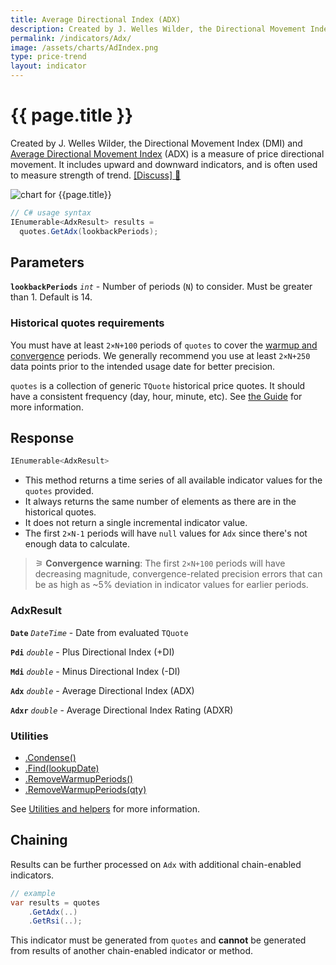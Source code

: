 ```yaml
---
title: Average Directional Index (ADX)
description: Created by J. Welles Wilder, the Directional Movement Index (DMI) and Average Directional Movement Index (ADX) is a measure of price directional movement.  It includes upward and downward indicators, and is often used to measure strength of trend.
permalink: /indicators/Adx/
image: /assets/charts/AdIndex.png
type: price-trend
layout: indicator
---
```


# {{ page.title }}

Created by J. Welles Wilder, the Directional Movement Index (DMI) and [Average Directional Movement Index](https://en.wikipedia.org/wiki/Average_directional_movement_index) (ADX) is a measure of price directional movement.  It includes upward and downward indicators, and is often used to measure strength of trend.
[[Discuss] &#128172;]({{site.github.repository_url}}/discussions/270 "Community discussion about this indicator")

![chart for {{page.title}}]({{site.baseurl}}{{page.image}})

```csharp
// C# usage syntax
IEnumerable<AdxResult> results =
  quotes.GetAdx(lookbackPeriods);
```

## Parameters

**`lookbackPeriods`** _`int`_ - Number of periods (`N`) to consider.  Must be greater than 1.  Default is 14.

### Historical quotes requirements

You must have at least `2×N+100` periods of `quotes` to cover the [warmup and convergence]({{site.github.repository_url}}/discussions/688) periods.  We generally recommend you use at least `2×N+250` data points prior to the intended usage date for better precision.

`quotes` is a collection of generic `TQuote` historical price quotes.  It should have a consistent frequency (day, hour, minute, etc).  See [the Guide]({{site.baseurl}}/guide/#historical-quotes) for more information.

## Response

```csharp
IEnumerable<AdxResult>
```

- This method returns a time series of all available indicator values for the `quotes` provided.
- It always returns the same number of elements as there are in the historical quotes.
- It does not return a single incremental indicator value.
- The first `2×N-1` periods will have `null` values for `Adx` since there's not enough data to calculate.

>&#9886; **Convergence warning**: The first `2×N+100` periods will have decreasing magnitude, convergence-related precision errors that can be as high as ~5% deviation in indicator values for earlier periods.

### AdxResult

**`Date`** _`DateTime`_ - Date from evaluated `TQuote`

**`Pdi`** _`double`_ - Plus Directional Index (+DI)

**`Mdi`** _`double`_ - Minus Directional Index (-DI)

**`Adx`** _`double`_ - Average Directional Index (ADX)

**`Adxr`** _`double`_ - Average Directional Index Rating (ADXR)

### Utilities

- [.Condense()]({{site.baseurl}}/utilities#condense)
- [.Find(lookupDate)]({{site.baseurl}}/utilities#find-indicator-result-by-date)
- [.RemoveWarmupPeriods()]({{site.baseurl}}/utilities#remove-warmup-periods)
- [.RemoveWarmupPeriods(qty)]({{site.baseurl}}/utilities#remove-warmup-periods)

See [Utilities and helpers]({{site.baseurl}}/utilities#utilities-for-indicator-results) for more information.

## Chaining

Results can be further processed on `Adx` with additional chain-enabled indicators.

```csharp
// example
var results = quotes
    .GetAdx(..)
    .GetRsi(..);
```

This indicator must be generated from `quotes` and **cannot** be generated from results of another chain-enabled indicator or method.
